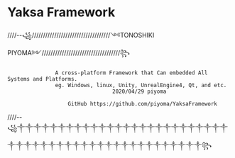 # Yaksa Framework

////--꧁///////////////////////////////////༺TONOSHIKI PIYOMA༻///////////////////////////////////꧂
        



	               A cross-platform Framework that Can embedded All Systems and Platforms.
                   eg. Windows, linux, Unity, UnrealEngine4, Qt, and etc.
                                     2020/04/29 piyoma

                       GitHub https://github.com/piyoma/YaksaFramework   
                                            



////--꧁༒༒༒༒༒༒༒༒༒༒༒༒༒༒༒༒༒༒༒༒༒༒༒༒༒༒༒༒༒༒༒༒༒༒༒༒༒༒༒༒༒༒༒༒༒༒༒༒༒༒꧂
